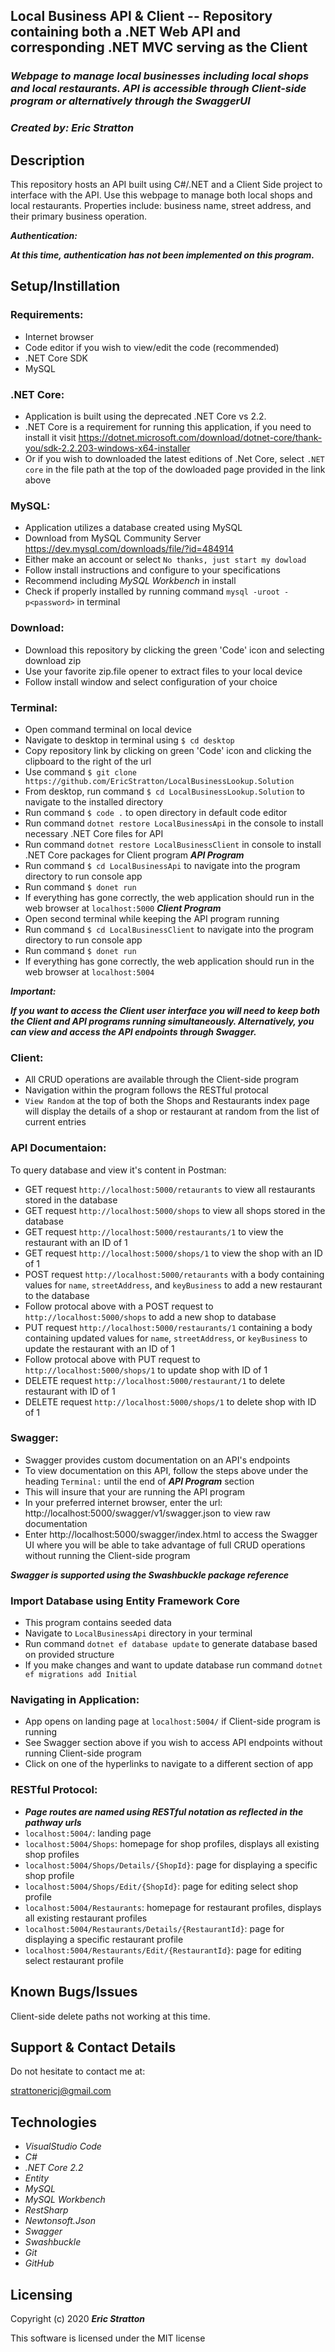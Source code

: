 ## Local Business API & Client -- Repository containing both a .NET Web API and corresponding .NET MVC serving as the Client

### _Webpage to manage local businesses including local shops and local restaurants. API is accessible through Client-side program or alternatively through the SwaggerUI_

### _Created by: Eric Stratton_

## Description

This repository hosts an API built using C#/.NET and a Client Side project to interface with the API. Use this webpage to manage both local shops and local restaurants. Properties include: business name, street address, and their primary business operation.

**_Authentication:_** 

**_At this time, authentication has not been implemented on this program._**

## Setup/Instillation

### Requirements:

- Internet browser
- Code editor if you wish to view/edit the code (recommended)
- .NET Core SDK
- MySQL 

### .NET Core:

- Application is built using the deprecated .NET Core vs 2.2.
- .NET Core is a requirement for running this application, if you need to install it visit <https://dotnet.microsoft.com/download/dotnet-core/thank-you/sdk-2.2.203-windows-x64-installer>
- Or if you wish to downloaded the latest editions of .Net Core, select `.NET core` in the file path at the top of the dowloaded page provided in the link above

### MySQL:

- Application utilizes a database created using MySQL
- Download from MySQL Community Server <https://dev.mysql.com/downloads/file/?id=484914>
- Either make an account or select `No thanks, just start my dowload`
- Follow install instructions and configure to your specifications
- Recommend including _MySQL Workbench_ in install
- Check if properly installed by running command `mysql -uroot -p<password>` in terminal

### Download: 

- Download this repository by clicking the green 'Code' icon and selecting download zip
- Use your favorite zip.file opener to extract files to your local device
- Follow install window and select configuration of your choice

### Terminal:

- Open command terminal on local device
- Navigate to desktop in terminal using `$ cd desktop`
- Copy repository link by clicking on green 'Code' icon and clicking the clipboard to the right of the url
- Use command `$ git clone https://github.com/EricStratton/LocalBusinessLookup.Solution`
- From desktop, run command `$ cd LocalBusinessLookup.Solution` to navigate to the installed directory
- Run command `$ code .` to open directory in default code editor
- Run command `dotnet restore LocalBusinessApi` in the console to install necessary .NET Core files for API 
- Run command `dotnet restore LocalBusinessClient` in console to install .NET Core packages for Client program
**_API Program_**
- Run command `$ cd LocalBusinessApi` to navigate into the program directory to run console app
- Run command `$ donet run` 
- If everything has gone correctly, the web application should run in the web browser at `localhost:5000`
**_Client Program_**
- Open second terminal while keeping the API program running
- Run command `$ cd LocalBusinessClient` to navigate into the program directory to run console app
- Run command `$ donet run` 
- If everything has gone correctly, the web application should run in the web browser at `localhost:5004`

**_Important:_**

**_If you want to access the Client user interface you will need to keep both the Client and API programs running simultaneously. Alternatively, you can view and access the API endpoints through Swagger._**

### Client:
- All CRUD operations are available through the Client-side program
- Navigation within the program follows the RESTful protocal
- `View Random` at the top of both the Shops and Restaurants index page will display the details of a shop or restaurant at random from the list of current entries

### API Documentaion:
To query database and view it's content in Postman:
- GET request `http://localhost:5000/retaurants` to view all restaurants stored in the database
- GET request `http://localhost:5000/shops` to view all shops stored in the database
- GET request `http://localhost:5000/restaurants/1` to view the restaurant with an ID of 1
- GET request `http://localhost:5000/shops/1` to view the shop with an ID of 1
- POST request `http://localhost:5000/retaurants` with a body containing values for `name`, `streetAddress`, and `keyBusiness` to add a new restaurant to the database
- Follow protocal above with a POST request to `http://localhost:5000/shops` to add a new shop to database
- PUT request `http://localhost:5000/restaurants/1` containing a body containing updated values for `name`, `streetAddress`, or `keyBusiness` to update the restaurant with an ID of 1
- Follow protocal above with PUT request to `http://localhost:5000/shops/1` to update shop with ID of 1
- DELETE request `http://localhost:5000/restaurant/1` to delete restaurant with ID of 1
- DELETE request `http://localhost:5000/shops/1` to delete shop with ID of 1  

### Swagger:

- Swagger provides custom documentation on an API's endpoints
- To view documentation on this API, follow the steps above under the heading `Terminal:` until the end of **_API Program_** section
- This will insure that your are running the API program
- In your preferred internet browser, enter the url: http://localhost:5000/swagger/v1/swagger.json to view raw documentation
- Enter http://localhost:5000/swagger/index.html to access the Swagger UI where you will be able to take advantage of full CRUD operations without running the Client-side program

**_Swagger is supported using the Swashbuckle package reference_**

### Import Database using Entity Framework Core

- This program contains seeded data
- Navigate to `LocalBusinessApi` directory in your terminal
- Run command `dotnet ef database update` to generate database based on provided structure
- If you make changes and want to update database run command `dotnet ef migrations add Initial`

### Navigating in Application:

- App opens on landing page at `localhost:5004/` if Client-side program is running
- See Swagger section above if you wish to access API endpoints without running Client-side program
- Click on one of the hyperlinks to navigate to a different section of app

### RESTful Protocol:

- **_Page routes are named using RESTful notation as reflected in the pathway urls_**
- `localhost:5004/`: landing page
- `localhost:5004/Shops`: homepage for shop profiles, displays all existing shop profiles
- `localhost:5004/Shops/Details/{ShopId}`: page for displaying a specific shop profile
- `localhost:5004/Shops/Edit/{ShopId}`: page for editing select shop profile
- `localhost:5004/Restaurants`: homepage for restaurant profiles, displays all existing restaurant profiles
- `localhost:5004/Restaurants/Details/{RestaurantId}`: page for displaying a specific restaurant profile
- `localhost:5004/Restaurants/Edit/{RestaurantId}`: page for editing select restaurant profile

## Known Bugs/Issues

Client-side delete paths not working at this time.

## Support & Contact Details

Do not hesitate to contact me at:

<strattonericj@gmail.com>

## Technologies 

- _VisualStudio Code_
- _C#_
- _.NET Core 2.2_
- _Entity_
- _MySQL_
- _MySQL Workbench_
- _RestSharp_
- _Newtonsoft.Json_
- _Swagger_
- _Swashbuckle_
- _Git_
- _GitHub_

## Licensing

Copyright (c) 2020 **_Eric Stratton_**

This software is licensed under the MIT license
